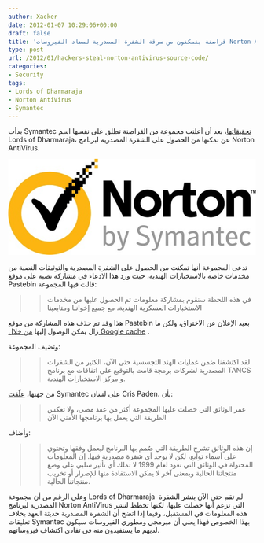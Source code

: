 ```yaml
---
author: Xacker
date: 2012-01-07 10:29:06+00:00
draft: false
title: 'قراصنة يتمكنون من سرقة الشفرة المصدرية لمضاد الفيروسات Norton Antivirus '
type: post
url: /2012/01/hackers-steal-norton-antivirus-source-code/
categories:
- Security
tags:
- Lords of Dharmaraja
- Norton AntiVirus
- Symantec
---
```


بدأت Symantec [تحقيقاتها](http://www.theinquirer.net/inquirer/news/2135720/symantec-confirms-norton-source-code-hack)، بعد أن أعلنت مجموعة من القراصنة تطلق على نفسها اسم Lords of Dharmaraja، عن تمكنها من الحصول على الشفرة المصدرية لبرنامج Norton AntiVirus.




[![Norton Antivirus](norton-logo.jpg)
](norton-logo.jpg)




تدعي المجموعة أنها تمكنت من الحصول على الشفرة المصدرية والتوثيقات النصية من مخدمات خاصة بالاستخبارات الهندية، حيث ورد هذا الادعاء في مشاركة نصية على موقع Pastebin قالت فيها المجموعة:





<blockquote>

> 
> في هذه اللحظة سنقوم بمشاركة معلومات تم الحصول عليها من مخدمات الاستخبارات العسكرية الهندية، مع جميع إخواننا ومتابعينا
> 
> 
</blockquote>




هذا وقد تم حذف هذه المشاركة من موقع Pastebin بعيد الإعلان عن الاختراق، ولكن ما زال يمكن الوصول إليها [من خلال Google cache](http://webcache.googleusercontent.com/search?q=cache%3Ahttp%3A%2F%2Fpastebin.com%2FciExRzr3&ie=utf-8&oe=utf-8&aq=t) .




وتضيف المجموعة:





<blockquote>

> 
> لقد اكتشفنا ضمن عمليات الهند التجسسية حتى الآن، الكثير من الشفرات المصدرية لشركات برمجة قامت بالتوقيع على اتفاقات مع برنامج TANCS و مركز الاستخبارات الهندية.
> 
> 
</blockquote>




من جهتها، [علّقت](http://news.idg.no/cw/art.cfm?id=FD698C4F-9F1B-62B0-6FFBAC45E4ED8654) Symantec على لسان Cris Paden، بأن:





<blockquote>

> 
> عمر الوثائق التي حصلت عليها المجموعة أكثر من عقد مضى، ولا تعكس الطريقة التي يعمل بها برنامجها الأمني الآن
> 
> 
</blockquote>




وأضاف:





<blockquote>

> 
> إن هذه الوثائق تشرح الطريقة التي صُمم بها البرنامج ليعمل وفقها وتحتوي على أسماء توابع، لكن لا يوجد أي شفرة مصدرية فيها. إن المعلومات المحتواة في الوثائق التي تعود لعام 1999 لا تملك أي تأثير سلبي على وضع منتجاتنا الحالية وبمعنى آخر لا يمكن الاستفادة منها للإضرار أو تخريب منتجاتنا الحالية.
> 
> 
</blockquote>




وعلى الرغم من أن مجموعة Lords of Dharmaraja  لم تقم حتى الآن بنشر الشفرة المصدرية لبرنامج Norton AntiVirus التي تزعم أنها حصلت عليها، لكنها تخطط لنشر هذه المعلومات في المستقبل، وفيما إذا اتضح أن الشفرة المصدرية حديثة العهد بخلاف تعليقات Symantec بهذا الخصوص فهذا يعني أن مبرمجي ومطوري الفيروسات سيكون لديهم ما يستفيدون منه في تفادي اكتشاف فيروساتهم.
